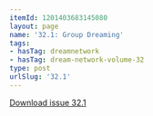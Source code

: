 ```yaml
---
itemId: 1201403683145080
layout: page
name: '32.1: Group Dreaming'
tags:
- hasTag: dreamnetwork
- hasTag: dream-network-volume-32
type: post
urlSlug: '32.1'
---
```

<a href="files/pdfs/Volume_32/32.1_group_dreaming.pdf" download="">Download issue 32.1</a>
